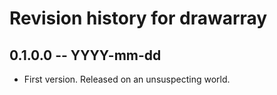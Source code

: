 # Revision history for drawarray

## 0.1.0.0 -- YYYY-mm-dd

* First version. Released on an unsuspecting world.
